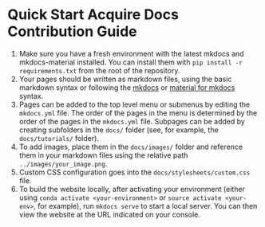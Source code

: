 # Quick Start Acquire **Docs** Contribution Guide

1. Make sure you have a fresh environment with the latest mkdocs and mkdocs-material installed. You can install them with `pip install -r requirements.txt` from the root of the repository.
2. Your pages should be written as markdown files, using the basic markdown syntax or following the [mkdocs](https://www.mkdocs.org/user-guide/writing-your-docs/) or [material for mkdocs](https://squidfunk.github.io/mkdocs-material/reference/formatting/) syntax.
3. Pages can be added to the top level menu or submenus by editing the `mkdocs.yml` file. The order of the pages in the menu is determined by the order of the pages in the `mkdocs.yml` file. Subpages can be added by creating subfolders in the `docs/` folder (see, for example, the `docs/tutorials/` folder).
4. To add images, place them in the `docs/images/` folder and reference them in your markdown files using the relative path `../images/your_image.png`.
5. Custom CSS configuration goes into the `docs/stylesheets/custom.css` file.
6. To build the website locally, after activating your environment (either using `conda activate <your-environment>` or `source activate <your-env>`, for example), run `mkdocs serve` to start a local server. You can then view the website at the URL indicated on your console.
